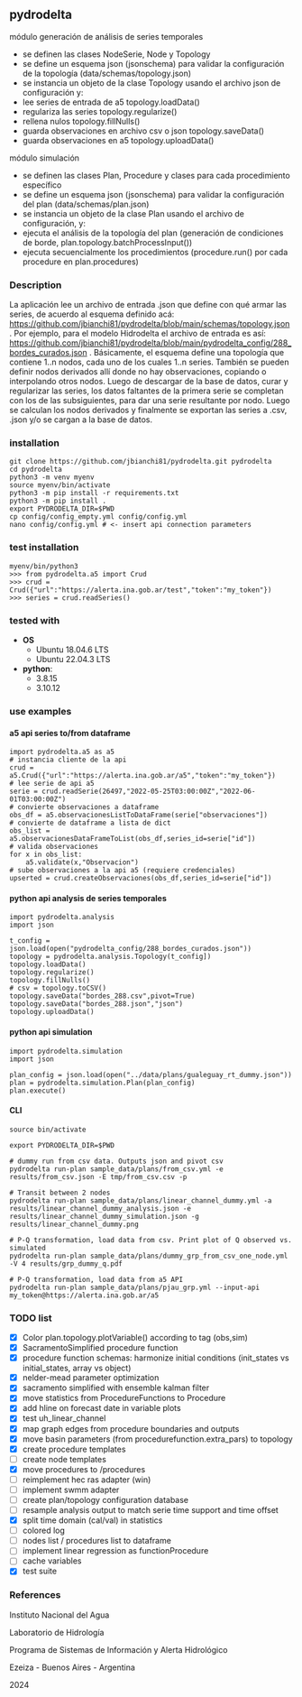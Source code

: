 ## pydrodelta

módulo generación de análisis de series temporales

- se definen las clases NodeSerie, Node y Topology
- se define un esquema json (jsonschema) para validar la configuración de la topología (data/schemas/topology.json)
- se instancia un objeto de la clase Topology usando el archivo json de configuración y:
- lee series de entrada de a5 topology.loadData()
- regulariza las series topology.regularize()
- rellena nulos topology.fillNulls()
- guarda observaciones en archivo csv o json topology.saveData()
- guarda observaciones en a5 topology.uploadData() 

módulo simulación

- se definen las clases Plan, Procedure y clases para cada procedimiento específico
- se define un esquema json (jsonschema) para validar la configuración del plan (data/schemas/plan.json) 
- se instancia un objeto de la clase Plan usando el archivo de configuración, y:
- ejecuta el análisis de la topología del plan (generación de condiciones de borde, plan.topology.batchProcessInput())
- ejecuta secuencialmente los procedimientos (procedure.run() por cada procedure en plan.procedures)

### Description

La aplicación lee un archivo de entrada .json que define con qué armar las series, de acuerdo al esquema definido acá: https://github.com/jbianchi81/pydrodelta/blob/main/schemas/topology.json . Por ejemplo, para el modelo Hidrodelta el archivo de entrada es así: https://github.com/jbianchi81/pydrodelta/blob/main/pydrodelta_config/288_bordes_curados.json . Básicamente, el esquema define una topología que contiene 1..n nodos, cada uno de los cuales 1..n series. También se pueden definir nodos derivados allí donde no hay observaciones, copiando o interpolando otros nodos. Luego de descargar de la base de datos, curar y regularizar las series, los datos faltantes de la primera serie se completan con los de las subsiguientes, para dar una serie resultante por nodo. Luego se calculan los nodos derivados y finalmente se exportan las series a .csv, .json y/o se cargan a la base de datos.

### installation

    git clone https://github.com/jbianchi81/pydrodelta.git pydrodelta
    cd pydrodelta
    python3 -m venv myenv
    source myenv/bin/activate
    python3 -m pip install -r requirements.txt
    python3 -m pip install .
    export PYDRODELTA_DIR=$PWD
    cp config/config_empty.yml config/config.yml
    nano config/config.yml # <- insert api connection parameters

### test installation

    myenv/bin/python3
    >>> from pydrodelta.a5 import Crud
    >>> crud = Crud({"url":"https://alerta.ina.gob.ar/test","token":"my_token"})
    >>> series = crud.readSeries()

### tested with

- **OS**
    - Ubuntu 18.04.6 LTS
    - Ubuntu 22.04.3 LTS
- **python**: 
    - 3.8.15
    - 3.10.12 

### use examples

#### a5 api series to/from dataframe

    import pydrodelta.a5 as a5
    # instancia cliente de la api
    crud = a5.Crud({"url":"https://alerta.ina.gob.ar/a5","token":"my_token"})
    # lee serie de api a5
    serie = crud.readSerie(26497,"2022-05-25T03:00:00Z","2022-06-01T03:00:00Z")
    # convierte observaciones a dataframe 
    obs_df = a5.observacionesListToDataFrame(serie["observaciones"]) 
    # convierte de dataframe a lista de dict
    obs_list = a5.observacionesDataFrameToList(obs_df,series_id=serie["id"])
    # valida observaciones
    for x in obs_list:
        a5.validate(x,"Observacion")
    # sube observaciones a la api a5 (requiere credenciales)
    upserted = crud.createObservaciones(obs_df,series_id=serie["id"])

#### python api analysis de series temporales

    import pydrodelta.analysis
    import json

    t_config = json.load(open("pydrodelta_config/288_bordes_curados.json"))
    topology = pydrodelta.analysis.Topology(t_config])
    topology.loadData()
    topology.regularize()
    topology.fillNulls()
    # csv = topology.toCSV()
    topology.saveData("bordes_288.csv",pivot=True)
    topology.saveData("bordes_288.json","json")
    topology.uploadData()

#### python api simulation

    import pydrodelta.simulation
    import json

    plan_config = json.load(open("../data/plans/gualeguay_rt_dummy.json"))
    plan = pydrodelta.simulation.Plan(plan_config)
    plan.execute()

#### CLI

    source bin/activate
    
    export PYDRODELTA_DIR=$PWD

    # dummy run from csv data. Outputs json and pivot csv
    pydrodelta run-plan sample_data/plans/from_csv.yml -e results/from_csv.json -E tmp/from_csv.csv -p

    # Transit between 2 nodes
    pydrodelta run-plan sample_data/plans/linear_channel_dummy.yml -a  results/linear_channel_dummy_analysis.json -e results/linear_channel_dummy_simulation.json -g results/linear_channel_dummy.png

    # P-Q transformation, load data from csv. Print plot of Q observed vs. simulated
    pydrodelta run-plan sample_data/plans/dummy_grp_from_csv_one_node.yml -V 4 results/grp_dummy_q.pdf

    # P-Q transformation, load data from a5 API
    pydrodelta run-plan sample_data/plans/pjau_grp.yml --input-api my_token@https://alerta.ina.gob.ar/a5
  

### TODO list

- [x] Color plan.topology.plotVariable() according to tag (obs,sim)
- [x] SacramentoSimplified procedure function
- [x] procedure function schemas: harmonize initial conditions (init_states vs initial_states, array vs object)
- [x] nelder-mead parameter optimization
- [x] sacramento simplified with ensemble kalman filter
- [x] move statistics from ProcedureFunctions to Procedure
- [x] add hline on forecast date in variable plots
- [x] test uh_linear_channel
- [x] map graph edges from procedure boundaries and outputs
- [x] move basin parameters (from procedurefunction.extra_pars) to topology
- [x] create procedure templates
- [ ] create node templates
- [x] move procedures to /procedures
- [ ] reimplement hec ras adapter (win)
- [ ] implement swmm adapter
- [ ] create plan/topology configuration database  
- [ ] resample analysis output to match serie time support and time offset
- [x] split time domain (cal/val) in statistics
- [ ] colored log
- [ ] nodes list / procedures list to dataframe
- [ ] implement linear regression as functionProcedure
- [ ] cache variables
- [x] test suite

### References

Instituto Nacional del Agua

Laboratorio de Hidrología

Programa de Sistemas de Información y Alerta Hidrológico

Ezeiza - Buenos Aires - Argentina

2024